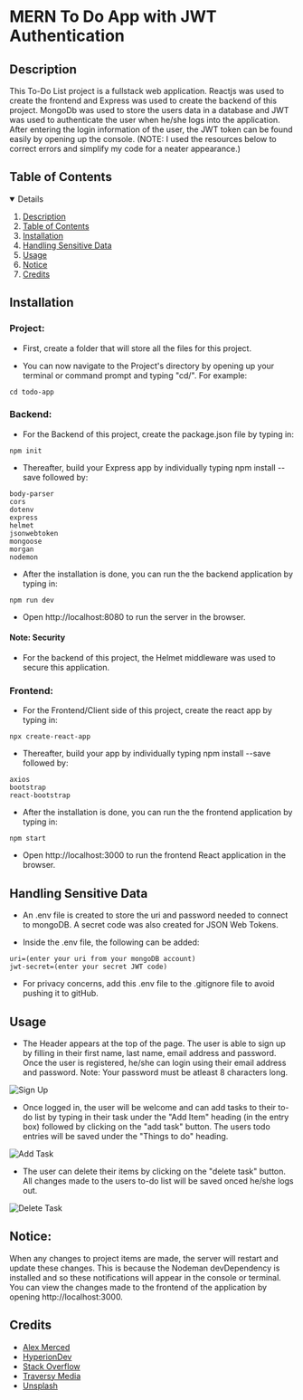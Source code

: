 # MERN To Do App with JWT Authentication

## Description

This To-Do List project is a fullstack web application. Reactjs was used to create the frontend and Express was used to create the backend of this project. MongoDb was used to store the users data in a database and JWT was used to authenticate the user when he/she logs into the application. After entering the login information of the user, the JWT token can be found easily by opening up the console.
(NOTE: I used the resources below to correct errors and simplify my code for a neater appearance.)

## Table of Contents

<details open="open">
<ol>
<li><a href="#description">Description</a></li>
<li><a href="#table-of-contents">Table of Contents</a></li>
<li><a href="#installation">Installation</a></li>
<li><a href="#handling-sensitive-data">Handling Sensitive Data</a></li>
<li><a href="#usage">Usage</a></li>
<li><a href="#notice">Notice</a></li>
<li><a href="#credits">Credits</a></li>
</ol>
</details>

## Installation

### Project:

- First, create a folder that will store all the files for this project.

- You can now navigate to the Project's directory by opening up your terminal or command prompt and typing "cd/". For example:

```
cd todo-app
```

### Backend:

- For the Backend of this project, create the package.json file by typing in:

```
npm init
```

- Thereafter, build your Express app by individually typing npm install --save followed by:

```
body-parser
cors
dotenv
express
helmet
jsonwebtoken
mongoose
morgan
nodemon
```

- After the installation is done, you can run the the backend application by typing in:

```
npm run dev
```

- Open http://localhost:8080 to run the server in the browser.

#### Note: Security

- For the backend of this project, the Helmet middleware was used to secure this application.

### Frontend:

- For the Frontend/Client side of this project, create the react app by typing in:

```
npx create-react-app
```

- Thereafter, build your app by individually typing npm install --save followed by:

```
axios
bootstrap
react-bootstrap
```

- After the installation is done, you can run the the frontend application by typing in:

```
npm start
```

- Open http://localhost:3000 to run the frontend React application in the browser.

## Handling Sensitive Data

- An .env file is created to store the uri and password needed to connect to mongoDB. A secret code was also created for JSON Web Tokens.

- Inside the .env file, the following can be added:

```
uri=(enter your uri from your mongoDB account)
jwt-secret=(enter your secret JWT code)

```

- For privacy concerns, add this .env file to the .gitignore file to avoid pushing it to gitHub.

## Usage

- The Header appears at the top of the page. The user is able to sign up by filling in their first name, last name, email address and password. Once the user is registered, he/she can login using their email address and password.
Note: Your password must be atleast 8 characters long.

![Sign Up](https://user-images.githubusercontent.com/105747929/196003379-48a25e54-b0d9-4752-9b7c-929b0e99bcbb.png)

- Once logged in, the user will be welcome and can add tasks to their to-do list by typing in their task under the "Add Item" heading (in the entry box) followed by clicking on the "add task" button. The users todo entries will be saved under the "Things to do" heading.

![Add Task](https://user-images.githubusercontent.com/105747929/196003873-f97d5e96-df5d-4127-9f77-d0b6723db6be.png)

- The user can delete their items by clicking on the "delete task" button. All changes made to the users to-do list will be saved onced he/she logs out.

![Delete Task](https://user-images.githubusercontent.com/105747929/196004075-271860cb-6029-4ea0-ab81-2e97f491fb52.png)

## Notice:

When any changes to project items are made, the server will restart and update these changes. This is because the Nodeman devDependency is installed and so these notifications will appear in the console or terminal. You can view the changes made to the frontend of the application by opening http://localhost:3000.

## Credits

- [Alex Merced](https://dev.to/alexmercedcoder/auth-with-express-with-jwt-mongodb-and-postgres-4a5)
- [HyperionDev](https://www.hyperiondev.com/)
- [Stack Overflow](https://stackoverflow.com/)
- [Traversy Media](https://www.youtube.com/watch?v=enopDSs3DRw)
- [Unsplash](https://unsplash.com/photos/RLw-UC03Gwc)
